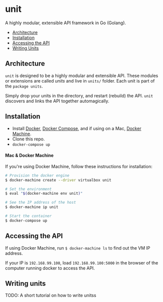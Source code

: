 # unit

A highly modular, extensible API framework in Go (Golang).

- [Architecture](#architecture)
- [Installation](#installation)
- [Accessing the API](#accessing-the-api)
- [Writing Units](#writing-units)

## Architecture

`unit` is designed to be a highly modular and extensible API. These modules or extensions are called *units* and live in `units/` folder. Each unit is part of the `package units`.

Simply drop your units in the directory, and restart (rebuild) the API. `unit` discovers and links the API together automagically.

## Installation

- Install [Docker](https://docs.docker.com/installation/), [Docker Compose](https://docs.docker.com/compose/install/), and if using on a Mac, [Docker Machine](https://docs.docker.com/machine/install-machine/).
- Clone this repo.
- `docker-compose up`

#### Mac & Docker Machine

If you're using Docker Machine, follow these instructions for installation:

```bash
# Provision the docker engine
$ docker-machine create --driver virtualbox unit

# Set the environment
$ eval "$(docker-machine env unit)"

# See the IP address of the host
$ docker-machine ip unit

# Start the container
$ docker-compose up
```

## Accessing the API

If using Docker Machine, run `$ docker-machine ls` to find out the VM IP address.

If your IP is `192.168.99.100`, load `192.168.99.100:5000` in the browser of the computer running docker to access the API.

## Writing units

TODO: A short tutorial on how to write unitss
